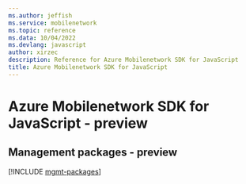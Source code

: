 ```yaml
---
ms.author: jeffish
ms.service: mobilenetwork
ms.topic: reference
ms.data: 10/04/2022
ms.devlang: javascript
author: xirzec
description: Reference for Azure Mobilenetwork SDK for JavaScript
title: Azure Mobilenetwork SDK for JavaScript
---
```

# Azure Mobilenetwork SDK for JavaScript - preview

## Management packages - preview
[!INCLUDE [mgmt-packages](mobilenetwork-mgmt-index.md)]